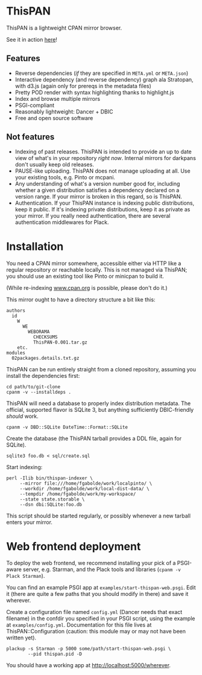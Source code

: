 # ThisPAN

ThisPAN is a lightweight CPAN mirror browser.

See it in action
[here](http://www.insecable.net/thispan-demo/mirror/local/distribution/ThisPAN)!

## Features

+ Reverse dependencies (*if* they are specified in `META.yml` or
  `META.json`)
+ Interactive dependency (and reverse dependency) graph ala Stratopan,
  with d3.js (again only for prereqs in the metadata files)
+ Pretty POD render with syntax highlighting thanks to highlight.js
+ Index and browse multiple mirrors
+ PSGI-compliant
+ Reasonably lightweight: Dancer + DBIC
+ Free and open source software

## Not features

+ Indexing of past releases.  ThisPAN is intended to provide an up to
  date view of what's in your repository *right now*.  Internal
  mirrors for darkpans don't usually keep old releases.
+ PAUSE-like uploading.  ThisPAN does not manage uploading at all.
  Use your existing tools, e.g. Pinto or mcpani.
+ Any understanding of what's a version number good for, including
  whether a given distribution satisfies a dependency declared on a
  version range.  If your mirror is broken in this regard, so is
  ThisPAN.
+ Authentication.  If your ThisPAN instance is indexing public
  distributions, keep it public.  If it's indexing private
  distributions, keep it as private as your mirror.  If you really
  need authentication, there are several authentication middlewares
  for Plack.

# Installation

You need a CPAN mirror somewhere, accessible either via HTTP like a
regular repository or reachable locally.  This is not managed via
ThisPAN; you should use an existing tool like Pinto or minicpan to
build it.

(While re-indexing www.cpan.org is possible, please don't do it.)

This mirror ought to have a directory structure a bit like this:

```
authors
  id
    W
      WE
        WEBORAMA
          CHECKSUMS
          ThisPAN-0.001.tar.gz
    etc.
modules
  02packages.details.txt.gz
```

ThisPAN can be run entirely straight from a cloned repository,
assuming you install the dependencies first:

```shell
cd path/to/git-clone
cpanm -v --installdeps .
```

ThisPAN will need a database to properly index distribution metadata.
The official, supported flavor is SQLite 3, but anything sufficiently
DBIC-friendly *should* work.

```shell
cpanm -v DBD::SQLite DateTime::Format::SQLite
```

Create the database (the ThisPAN tarball provides a DDL file, again
for SQLite).

```shell
sqlite3 foo.db < sql/create.sql
```

Start indexing:

```shell
perl -Ilib bin/thispan-indexer \
     --mirror file:///home/fgabolde/work/localpinto/ \
     --workdir /home/fgabolde/work/local-dist-data/ \
     --tempdir /home/fgabolde/work/my-workspace/
     --state state.storable \
     --dsn dbi:SQLite:foo.db
```

This script should be started regularly, or possibly whenever a new
tarball enters your mirror.

# Web frontend deployment

To deploy the web frontend, we recommend installing your pick of a
PSGI-aware server, e.g. Starman, and the Plack tools and libraries
(`cpanm -v Plack Starman`).

You can find an example PSGI app at `examples/start-thispan-web.psgi`.
Edit it (there are quite a few paths that you should modify in there)
and save it wherever.

Create a configuration file named `config.yml` (Dancer needs that
exact filename) in the confdir you specified in your PSGI script,
using the example at `examples/config.yml`.  Documentation for this
file lives at ThisPAN::Configuration (caution: this module may or may
not have been written yet).

```shell
plackup -s Starman -p 5000 some/path/start-thispan-web.psgi \
        --pid thispan.pid -D
```

You should have a working app at
[http://localhost:5000/wherever](http://localhost:5000/wherever).

